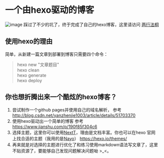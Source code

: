# 一个由hexo驱动的博客
![image](https://timgsa.baidu.com/timg?image&quality=80&size=b9999_10000&sec=1516987543576&di=ef925e1076c4654869a8a086646eba58&imgtype=0&src=http%3A%2F%2Fpic4.zhimg.com%2Fd4c1239e75c02e8482c22017a6c8d407_r.jpg)
踩过了不少的坑了，终于完成了自己的hexo博客，这里请访问 [两行法桐](http://www.lianghangfatong.com/)
## 使用hexo的理由
简单，从新建一篇文章到部署到博客只需要四个命令：  
>hexo new "文章题目"  
hexo clean  
hexo generate  
hexo deploy

## 你也想折腾出来一个酷炫的hexo博客？
1. 尝试制作一个github pages并使用自己的域名解析，
参考 http://blog.csdn.net/yanzhenjie1003/article/details/51703370  
2. 使用hexo驱动出一个简单的博客
参考 https://www.jianshu.com/p/190f85f304c6
3. 选择主题，这里你可以使用[NextT](http://theme-next.iissnan.com/)，理由是文档丰富。你也可以在hexo 官网上找合适的主题（我用的是[Nayo](https://github.com/Lemonreds/hexo-theme-Nayo)） https://hexo.io/themes/
4. 再来就是对选择的主题进行优化了和练习使用markdown语法写文章了，这里不贴资源了，要能够自己发现问题解决问题呦 >_<。